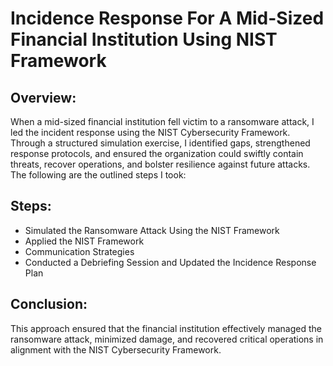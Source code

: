 # Incidence Response For A Mid-Sized Financial Institution Using NIST Framework

<h2>Overview:</h2>
When a mid-sized financial institution fell victim to a ransomware attack, I led the incident response using the NIST Cybersecurity Framework. Through a structured simulation exercise, I identified gaps, strengthened response protocols, and ensured the organization could swiftly contain threats, recover operations, and bolster resilience against future attacks. The following are the outlined steps I took: 
<br />


<h2>Steps:</h2>

- Simulated the Ransomware Attack Using the NIST Framework
- Applied the NIST Framework
- Communication Strategies
- Conducted a Debriefing Session and Updated the Incidence Response Plan

<h2>Conclusion:</h2>

This approach ensured that the financial institution effectively managed the ransomware attack, minimized damage, and recovered critical operations in alignment with the NIST Cybersecurity Framework.
